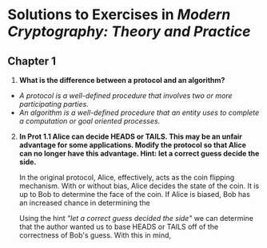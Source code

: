 # Solutions to Exercises in *Modern Cryptography: Theory and Practice*

## Chapter 1
1) **What is the difference between a protocol and an algorithm?**
* *A protocol is a well-defined procedure that involves two or more participating parties.*
* *An algorithm is a well-defined procedure that an entity uses to complete a computation or goal oriented processes.*
2) **In Prot 1.1 Alice can decide HEADS or TAILS. This may be an unfair advantage for some applications. Modify the protocol so that Alice can no longer have this advantage. Hint: let a correct guess decide the side.**

    In the original protocol, Alice, effectively, acts as the coin flipping mechanism. With or without bias, Alice decides the state of the coin. It is up to Bob to determine the face of the coin. If Alice is biased, Bob has an increased chance in determining the 

    Using the hint *"let a correct guess decided the side"* we can determine that the author wanted us to base HEADS or TAILS off of the correctness of Bob's guess. With this in mind, 
